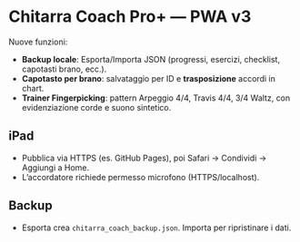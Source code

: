 # Chitarra Coach Pro+ — PWA v3
Nuove funzioni:
- **Backup locale**: Esporta/Importa JSON (progressi, esercizi, checklist, capotasti brano, ecc.).
- **Capotasto per brano**: salvataggio per ID e **trasposizione** accordi in chart.
- **Trainer Fingerpicking**: pattern Arpeggio 4/4, Travis 4/4, 3/4 Waltz, con evidenziazione corde e suono sintetico.

## iPad
- Pubblica via HTTPS (es. GitHub Pages), poi Safari → Condividi → Aggiungi a Home.
- L’accordatore richiede permesso microfono (HTTPS/localhost).

## Backup
- Esporta crea `chitarra_coach_backup.json`. Importa per ripristinare i dati.
